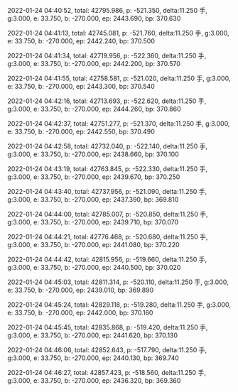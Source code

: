 2022-01-24 04:40:52, total: 42795.986, p: -521.350, delta:11.250 手, g:3.000, e: 33.750, b: -270.000, ep: 2443.690, bp: 370.630

2022-01-24 04:41:13, total: 42745.081, p: -521.760, delta:11.250 手, g:3.000, e: 33.750, b: -270.000, ep: 2442.240, bp: 370.500

2022-01-24 04:41:34, total: 42719.956, p: -522.360, delta:11.250 手, g:3.000, e: 33.750, b: -270.000, ep: 2442.200, bp: 370.570

2022-01-24 04:41:55, total: 42758.581, p: -521.020, delta:11.250 手, g:3.000, e: 33.750, b: -270.000, ep: 2443.300, bp: 370.540

2022-01-24 04:42:16, total: 42713.693, p: -522.620, delta:11.250 手, g:3.000, e: 33.750, b: -270.000, ep: 2444.260, bp: 370.860

2022-01-24 04:42:37, total: 42751.277, p: -521.370, delta:11.250 手, g:3.000, e: 33.750, b: -270.000, ep: 2442.550, bp: 370.490

2022-01-24 04:42:58, total: 42732.040, p: -522.140, delta:11.250 手, g:3.000, e: 33.750, b: -270.000, ep: 2438.660, bp: 370.100

2022-01-24 04:43:19, total: 42763.845, p: -522.330, delta:11.250 手, g:3.000, e: 33.750, b: -270.000, ep: 2439.670, bp: 370.250

2022-01-24 04:43:40, total: 42737.956, p: -521.090, delta:11.250 手, g:3.000, e: 33.750, b: -270.000, ep: 2437.390, bp: 369.810

2022-01-24 04:44:00, total: 42785.007, p: -520.850, delta:11.250 手, g:3.000, e: 33.750, b: -270.000, ep: 2439.710, bp: 370.070

2022-01-24 04:44:21, total: 42776.468, p: -520.680, delta:11.250 手, g:3.000, e: 33.750, b: -270.000, ep: 2441.080, bp: 370.220

2022-01-24 04:44:42, total: 42815.956, p: -519.660, delta:11.250 手, g:3.000, e: 33.750, b: -270.000, ep: 2440.500, bp: 370.020

2022-01-24 04:45:03, total: 42811.314, p: -520.110, delta:11.250 手, g:3.000, e: 33.750, b: -270.000, ep: 2439.010, bp: 369.890

2022-01-24 04:45:24, total: 42829.118, p: -519.280, delta:11.250 手, g:3.000, e: 33.750, b: -270.000, ep: 2442.000, bp: 370.160

2022-01-24 04:45:45, total: 42835.868, p: -519.420, delta:11.250 手, g:3.000, e: 33.750, b: -270.000, ep: 2441.620, bp: 370.130

2022-01-24 04:46:06, total: 42852.643, p: -517.790, delta:11.250 手, g:3.000, e: 33.750, b: -270.000, ep: 2440.130, bp: 369.740

2022-01-24 04:46:27, total: 42857.423, p: -518.560, delta:11.250 手, g:3.000, e: 33.750, b: -270.000, ep: 2436.320, bp: 369.360